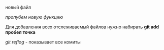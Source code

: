 новый файл

*пропубем новую функцию*

Для добавления всех отслеживаемый файлов нужно набирать **git add пробел точка**

*git reflog* - показывает все комиты
